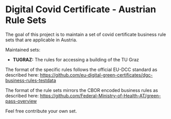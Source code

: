 # Digital Covid Certificate - Austrian Rule Sets

The goal of this project is to maintain a set of covid certificate business
rule sets that are applicable in Austria.

Maintained sets:

* **TUGRAZ:** The rules for accessing a building of the TU Graz

The format of the specific rules follows the official EU-DCC standard as
described here:
https://github.com/eu-digital-green-certificates/dgc-business-rules-testdata

The format of the rule sets mirrors the CBOR encoded business rules as described
here: https://github.com/Federal-Ministry-of-Health-AT/green-pass-overview

Feel free contribute your own set.